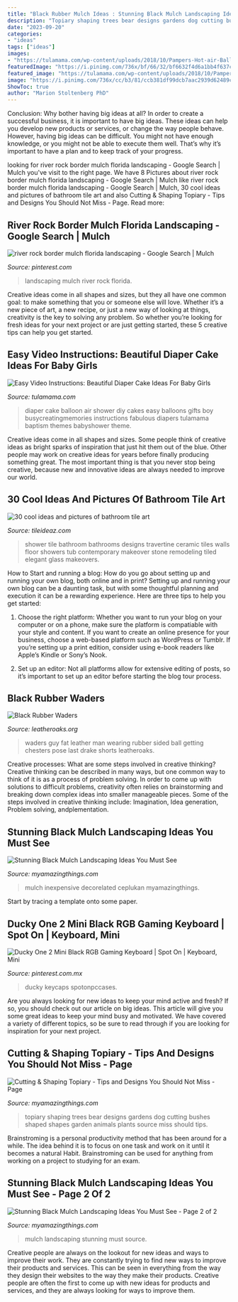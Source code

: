 ```yaml
---
title: "Black Rubber Mulch Ideas : Stunning Black Mulch Landscaping Ideas You Must See"
description: "Topiary shaping trees bear designs gardens dog cutting bushes shaped shapes garden animals plants source miss should tips"
date: "2023-09-20"
categories:
- "ideas"
tags: ["ideas"]
images:
- "https://tulamama.com/wp-content/uploads/2018/10/Pampers-Hot-air-Balloon-Diaper-Cake-FInal-33-of-43.jpg"
featuredImage: "https://i.pinimg.com/736x/bf/66/32/bf6632f4d6a1bb4f637c21069219e08c.jpg"
featured_image: "https://tulamama.com/wp-content/uploads/2018/10/Pampers-Hot-air-Balloon-Diaper-Cake-FInal-33-of-43.jpg"
image: "https://i.pinimg.com/736x/cc/b3/81/ccb381df99dcb7aac2939d62489c3ec8.jpg"
ShowToc: true
author: "Marion Stoltenberg PhD"
---
```



Conclusion: Why bother having big ideas at all?
In order to create a successful business, it is important to have big ideas. These ideas can help you develop new products or services, or change the way people behave. However, having big ideas can be difficult. You might not have enough knowledge, or you might not be able to execute them well. That’s why it’s important to have a plan and to keep track of your progress.

	

		
looking for river rock border mulch florida landscaping - Google Search | Mulch you've visit to the right page. We have 8 Pictures about river rock border mulch florida landscaping - Google Search | Mulch like river rock border mulch florida landscaping - Google Search | Mulch, 30 cool ideas and pictures of bathroom tile art and also Cutting &amp; Shaping Topiary - Tips and Designs You Should Not Miss - Page. Read more:
		
    
## River Rock Border Mulch Florida Landscaping - Google Search | Mulch

<img loading=lazy src="https://i.pinimg.com/736x/bf/66/32/bf6632f4d6a1bb4f637c21069219e08c.jpg" onerror="this.onerror=null;this.src='https://tse3.mm.bing.net/th?id=OIP.BDBwTGnDymW4usSYPUEuEwAAAA&amp;pid=15.1';" alt="river rock border mulch florida landscaping - Google Search | Mulch">

_Source: pinterest.com_

>landscaping mulch river rock florida. 

	

Creative ideas come in all shapes and sizes, but they all have one common goal: to make something that you or someone else will love. Whether it’s a new piece of art, a new recipe, or just a new way of looking at things, creativity is the key to solving any problem. So whether you’re looking for fresh ideas for your next project or are just getting started, these 5 creative tips can help you get started.

    
## Easy Video Instructions: Beautiful Diaper Cake Ideas For Baby Girls

<img loading=lazy src="https://tulamama.com/wp-content/uploads/2018/10/Pampers-Hot-air-Balloon-Diaper-Cake-FInal-33-of-43.jpg" onerror="this.onerror=null;this.src='https://tse4.mm.bing.net/th?id=OIP.nFlvR7s1uoI3wQrufSTGGwHaLH&amp;pid=15.1';" alt="Easy Video Instructions: Beautiful Diaper Cake Ideas For Baby Girls">

_Source: tulamama.com_

>diaper cake balloon air shower diy cakes easy balloons gifts boy busycreatingmemories instructions fabulous diapers tulamama baptism themes babyshower theme. 

	

Creative ideas come in all shapes and sizes. Some people think of creative ideas as bright sparks of inspiration that just hit them out of the blue. Other people may work on creative ideas for years before finally producing something great. The most important thing is that you never stop being creative, because new and innovative ideas are always needed to improve our world.

    
## 30 Cool Ideas And Pictures Of Bathroom Tile Art

<img loading=lazy src="http://www.tileideaz.com/wp-content/uploads/2015/11/interior-bathroom-diagonal-black-slate-floor-mixed-shower-brown-ceramic-tile-bathroom-floor-tile-ideas-for-small-bathrooms-728x1088.jpg" onerror="this.onerror=null;this.src='https://tse4.mm.bing.net/th?id=OIP.D7P6NltoILZjG7TR-DpmYQHaLE&amp;pid=15.1';" alt="30 cool ideas and pictures of bathroom tile art">

_Source: tileideaz.com_

>shower tile bathroom bathrooms designs travertine ceramic tiles walls floor showers tub contemporary makeover stone remodeling tiled elegant glass makeovers. 

	

How to Start and running a blog: How do you go about setting up and running your own blog, both online and in print?
Setting up and running your own blog can be a daunting task, but with some thoughtful planning and execution it can be a rewarding experience. Here are three tips to help you get started:
1. Choose the right platform: Whether you want to run your blog on your computer or on a phone, make sure the platform is compatiable with your style and content. If you want to create an online presence for your business, choose a web-based platform such as WordPress or Tumblr. If you’re setting up a print edition, consider using e-book readers like Apple’s Kindle or Sony’s Nook.

2. Set up an editor: Not all platforms allow for extensive editing of posts, so it’s important to set up an editor before starting the blog tour process.

    
## Black Rubber Waders

<img loading=lazy src="https://www.leatheroaks.org/Waders/Black/Dcp02431a.jpg" onerror="this.onerror=null;this.src='https://tse3.mm.bing.net/th?id=OIP.j6CFfYsVTuiMd0bIL-iSswHaKh&amp;pid=15.1';" alt="Black Rubber Waders">

_Source: leatheroaks.org_

>waders guy fat leather man wearing rubber sided ball getting chesters pose last drake shorts leatheroaks. 

	

Creative processes: What are some steps involved in creative thinking?
Creative thinking can be described in many ways, but one common way to think of it is as a process of problem solving. In order to come up with solutions to difficult problems, creativity often relies on brainstorming and breaking down complex ideas into smaller manageable pieces. Some of the steps involved in creative thinking include: Imagination, Idea generation, Problem solving, andplementation.

    
## Stunning Black Mulch Landscaping Ideas You Must See

<img loading=lazy src="https://myamazingthings.com/wp-content/uploads/2017/05/innovative-landscaping-mulch-ideas-two-mulch-landscaping-types-design-ideas-amp-decors.jpg" onerror="this.onerror=null;this.src='https://tse4.mm.bing.net/th?id=OIP.MAKm19OfrsWGI5dBfgiCiQHaGj&amp;pid=15.1';" alt="Stunning Black Mulch Landscaping Ideas You Must See">

_Source: myamazingthings.com_

>mulch inexpensive decorelated ceplukan myamazingthings. 

	

Start by tracing a template onto some paper.

    
## Ducky One 2 Mini Black RGB Gaming Keyboard | Spot On | Keyboard, Mini

<img loading=lazy src="https://i.pinimg.com/736x/cc/b3/81/ccb381df99dcb7aac2939d62489c3ec8.jpg" onerror="this.onerror=null;this.src='https://tse1.mm.bing.net/th?id=OIP.vW9KO6bWk7KxQkfPdcCZywHaDv&amp;pid=15.1';" alt="Ducky One 2 Mini Black RGB Gaming Keyboard | Spot On | Keyboard, Mini">

_Source: pinterest.com.mx_

>ducky keycaps spotonpccases. 

	

Are you always looking for new ideas to keep your mind active and fresh? If so, you should check out our article on big ideas. This article will give you some great ideas to keep your mind busy and motivated. We have covered a variety of different topics, so be sure to read through if you are looking for inspiration for your next project.

    
## Cutting &amp; Shaping Topiary - Tips And Designs You Should Not Miss - Page

<img loading=lazy src="https://myamazingthings.com/wp-content/uploads/2017/05/garden6.jpg" onerror="this.onerror=null;this.src='https://tse1.mm.bing.net/th?id=OIP.BJ6_J7GIsmCUcUFxWlfD-wHaLH&amp;pid=15.1';" alt="Cutting &amp; Shaping Topiary - Tips and Designs You Should Not Miss - Page">

_Source: myamazingthings.com_

>topiary shaping trees bear designs gardens dog cutting bushes shaped shapes garden animals plants source miss should tips. 

	

Brainstroming is a personal productivity method that has been around for a while. The idea behind it is to focus on one task and work on it until it becomes a natural Habit. Brainstroming can be used for anything from working on a project to studying for an exam.

    
## Stunning Black Mulch Landscaping Ideas You Must See - Page 2 Of 2

<img loading=lazy src="http://myamazingthings.com/wp-content/uploads/2017/05/black-mulch.jpg" onerror="this.onerror=null;this.src='https://tse2.mm.bing.net/th?id=OIP.iSVExEKaTxogXafVStve9wHaJ4&amp;pid=15.1';" alt="Stunning Black Mulch Landscaping Ideas You Must See - Page 2 of 2">

_Source: myamazingthings.com_

>mulch landscaping stunning must source. 

	

Creative people are always on the lookout for new ideas and ways to improve their work. They are constantly trying to find new ways to improve their products and services. This can be seen in everything from the way they design their websites to the way they make their products. Creative people are often the first to come up with new ideas for products and services, and they are always looking for ways to improve them.

